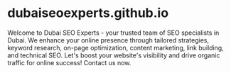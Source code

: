 # dubaiseoexperts.github.io
Welcome to Dubai SEO Experts - your trusted team of SEO specialists in Dubai. We enhance your online presence through tailored strategies, keyword research, on-page optimization, content marketing, link building, and technical SEO. Let's boost your website's visibility and drive organic traffic for online success! Contact us now.
